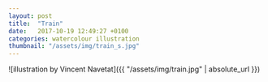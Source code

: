 ```yaml
---
layout: post
title:  "Train"
date:   2017-10-19 12:49:27 +0100
categories: watercolour illustration
thumbnail: "/assets/img/train_s.jpg"
---
```

![illustration by Vincent Navetat]({{ "/assets/img/train.jpg" | absolute_url }})
